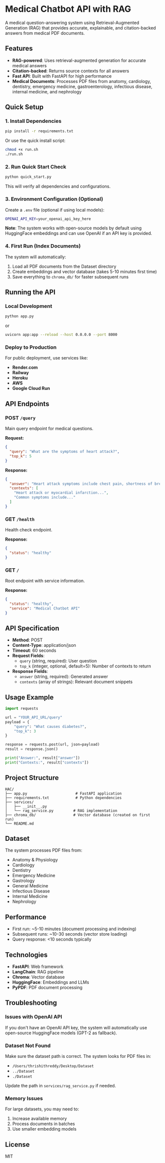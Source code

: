 # Medical Chatbot API with RAG

A medical question-answering system using Retrieval-Augmented Generation (RAG) that provides accurate, explainable, and citation-backed answers from medical PDF documents.

## Features

- **RAG-powered**: Uses retrieval-augmented generation for accurate medical answers
- **Citation-backed**: Returns source contexts for all answers
- **Fast API**: Built with FastAPI for high performance
- **Medical Documents**: Processes PDF files from anatomy, cardiology, dentistry, emergency medicine, gastroenterology, infectious disease, internal medicine, and nephrology

## Quick Setup

### 1. Install Dependencies

```bash
pip install -r requirements.txt
```

Or use the quick install script:
```bash
chmod +x run.sh
./run.sh
```

### 2. Run Quick Start Check

```bash
python quick_start.py
```

This will verify all dependencies and configurations.

### 3. Environment Configuration (Optional)

Create a `.env` file (optional if using local models):

```bash
OPENAI_API_KEY=your_openai_api_key_here
```

**Note**: The system works with open-source models by default using HuggingFace embeddings and can use OpenAI if an API key is provided.

### 4. First Run (Index Documents)

The system will automatically:
1. Load all PDF documents from the Dataset directory
2. Create embeddings and vector database (takes 5-10 minutes first time)
3. Save everything to `chroma_db/` for faster subsequent runs

## Running the API

### Local Development

```bash
python app.py
```

or

```bash
uvicorn app:app --reload --host 0.0.0.0 --port 8000
```

### Deploy to Production

For public deployment, use services like:
- **Render.com**
- **Railway**
- **Heroku**
- **AWS**
- **Google Cloud Run**

## API Endpoints

### POST `/query`

Main query endpoint for medical questions.

**Request:**
```json
{
  "query": "What are the symptoms of heart attack?",
  "top_k": 5
}
```

**Response:**
```json
{
  "answer": "Heart attack symptoms include chest pain, shortness of breath, nausea, and sweating...",
  "contexts": [
    "Heart attack or myocardial infarction...",
    "Common symptoms include..."
  ]
}
```

### GET `/health`

Health check endpoint.

**Response:**
```json
{
  "status": "healthy"
}
```

### GET `/`

Root endpoint with service information.

**Response:**
```json
{
  "status": "healthy",
  "service": "Medical Chatbot API"
}
```

## API Specification

- **Method**: POST
- **Content-Type**: application/json
- **Timeout**: 60 seconds
- **Request Fields**:
  - `query` (string, required): User question
  - `top_k` (integer, optional, default=5): Number of contexts to return
- **Response Fields**:
  - `answer` (string, required): Generated answer
  - `contexts` (array of strings): Relevant document snippets

## Usage Example

```python
import requests

url = "YOUR_API_URL/query"
payload = {
    "query": "What causes diabetes?",
    "top_k": 3
}

response = requests.post(url, json=payload)
result = response.json()

print("Answer:", result["answer"])
print("Contexts:", result["contexts"])
```

## Project Structure

```
HAC/
├── app.py                      # FastAPI application
├── requirements.txt            # Python dependencies
├── services/
│   ├── __init__.py
│   └── rag_service.py         # RAG implementation
├── chroma_db/                 # Vector database (created on first run)
└── README.md
```

## Dataset

The system processes PDF files from:
- Anatomy & Physiology
- Cardiology
- Dentistry
- Emergency Medicine
- Gastrology
- General Medicine
- Infectious Disease
- Internal Medicine
- Nephrology

## Performance

- First run: ~5-10 minutes (document processing and indexing)
- Subsequent runs: ~10-30 seconds (vector store loading)
- Query response: <10 seconds typically

## Technologies

- **FastAPI**: Web framework
- **LangChain**: RAG pipeline
- **Chroma**: Vector database
- **HuggingFace**: Embeddings and LLMs
- **PyPDF**: PDF document processing

## Troubleshooting

### Issues with OpenAI API

If you don't have an OpenAI API key, the system will automatically use open-source HuggingFace models (GPT-2 as fallback).

### Dataset Not Found

Make sure the dataset path is correct. The system looks for PDF files in:
- `/Users/thrishithreddy/Desktop/Dataset`
- `../Dataset`
- `./Dataset`

Update the path in `services/rag_service.py` if needed.

### Memory Issues

For large datasets, you may need to:
1. Increase available memory
2. Process documents in batches
3. Use smaller embedding models

## License

MIT

